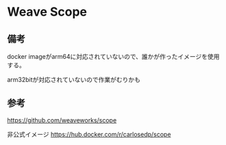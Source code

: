 # Weave Scope
## 備考


docker imageがarm64に対応されていないので、誰かが作ったイメージを使用する。

arm32bitが対応されていないので作業がむりかも

## 参考
https://github.com/weaveworks/scope

非公式イメージ
https://hub.docker.com/r/carlosedp/scope